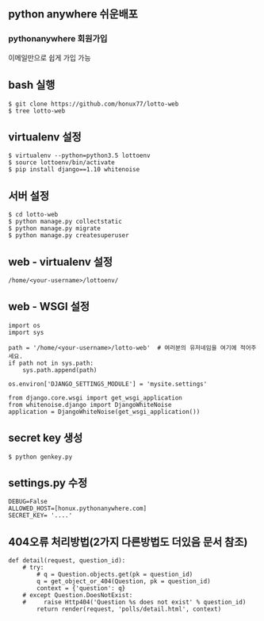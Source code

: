 ## python anywhere 쉬운배포


### pythonanywhere 회원가입
이메일만으로 쉽게 가입 가능

## bash 실행
```
$ git clone https://github.com/honux77/lotto-web
$ tree lotto-web
```

## virtualenv 설정
```
$ virtualenv --python=python3.5 lottoenv
$ source lottoenv/bin/activate
$ pip install django==1.10 whitenoise
```

## 서버 설정
```
$ cd lotto-web
$ python manage.py collectstatic
$ python manage.py migrate
$ python manage.py createsuperuser
```

## web - virtualenv 설정
```
/home/<your-username>/lottoenv/
```


## web - WSGI 설정
```
import os
import sys

path = '/home/<your-username>/lotto-web'  # 여러분의 유저네임을 여기에 적어주세요.
if path not in sys.path:
    sys.path.append(path)

os.environ['DJANGO_SETTINGS_MODULE'] = 'mysite.settings'

from django.core.wsgi import get_wsgi_application
from whitenoise.django import DjangoWhiteNoise
application = DjangoWhiteNoise(get_wsgi_application())
```
## secret key 생성
```
$ python genkey.py
```
## settings.py 수정
```
DEBUG=False
ALLOWED_HOST=[honux.pythonanywhere.com]
SECRET_KEY= '....'
```

## 404오류 처리방법(2가지 다른방법도 더있음 문서 참조)

    
    def detail(request, question_id):
        # try:
            # q = Question.objects.get(pk = question_id)
            q = get_object_or_404(Question, pk = question_id)
            context = {'question': q}
        # except Question.DoesNotExist:
        #     raise Http404('Question %s does not exist' % question_id)
            return render(request, 'polls/detail.html', context)
